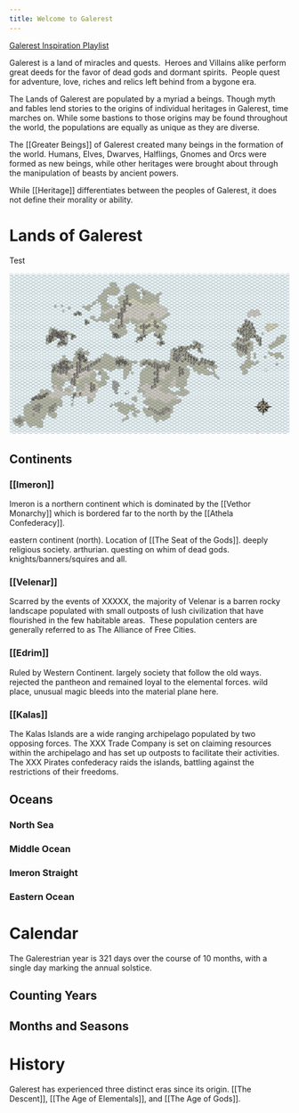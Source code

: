 ```yaml
---
title: Welcome to Galerest
---
```

[Galerest Inspiration Playlist](https://open.spotify.com/playlist/7mcYEehZWzxxXicmvjSp97?si=TkwITvS5S9if192FVYdndQ)

Galerest is a land of miracles and quests.  Heroes and Villains alike perform great deeds for the favor of dead gods and dormant spirits.  People quest for adventure, love, riches and relics left behind from a bygone era.

The Lands of Galerest are populated by a myriad a beings.  Though myth and fables lend stories to the origins of individual heritages in Galerest, time marches on. While some bastions to those origins may be found throughout the world, the populations are equally as unique as they are diverse.

The [[Greater Beings]] of Galerest created many beings in the formation of the world.  Humans, Elves, Dwarves, Halflings, Gnomes and Orcs were formed as new beings, while other heritages were brought about through the manipulation of beasts by ancient powers.

While [[Heritage]] differentiates between the peoples of Galerest, it does not define their morality or ability.

# Lands of Galerest

Test

![](/content/Images/Galerest.png)

## Continents

### [[Imeron]]

Imeron is a northern continent which is dominated by the [[Vethor Monarchy]] which is bordered far to the north by the [[Athela Confederacy]].

 eastern continent (north).  Location of [[The Seat of the Gods]].  deeply religious society.  arthurian.  questing on whim of dead gods.  knights/banners/squires and all.  
 
### [[Velenar]]

Scarred by the events of XXXXX, the majority of Velenar is a barren rocky landscape populated with small outposts of lush civilization that have flourished in the few habitable areas.  These population centers are generally referred to as The Alliance of Free Cities.

### [[Edrim]]

Ruled by Western Continent. largely society that follow the old ways. rejected the pantheon and remained loyal to the elemental forces. wild place, unusual magic bleeds into the material plane here.

### [[Kalas]]

The Kalas Islands are a wide ranging archipelago populated by two opposing forces.  The XXX Trade Company is set on claiming resources within the archipelago and has set up outposts to facilitate their activities.  The XXX Pirates confederacy raids the islands, battling against the restrictions of their freedoms.   

## Oceans

### North Sea

### Middle Ocean

### Imeron Straight

### Eastern Ocean


# Calendar

The Galerestrian year is 321 days over the course of 10 months, with a single day marking the annual solstice.  
## Counting Years

## Months and Seasons


# History

Galerest has experienced three distinct eras since its origin.  [[The Descent]], [[The Age of Elementals]], and [[The Age of Gods]].